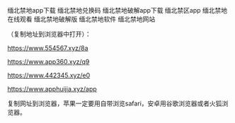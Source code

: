 缅北禁地app下载
缅北禁地兑换码
缅北禁地破解app下载
缅北禁区app
缅北禁地在线观看
缅北禁地破解版
缅北禁地软件
缅北禁地网站
 
（复制地址到浏览器中打开）：

https://www.554567.xyz/8a

https://www.app360.xyz/q9

https://www.442345.xyz/e0

https://www.apphuijia.xyz/app

复制网址到浏览器，苹果一定要用自带浏览safari，安卓用谷歌浏览器或者火狐浏览器。
